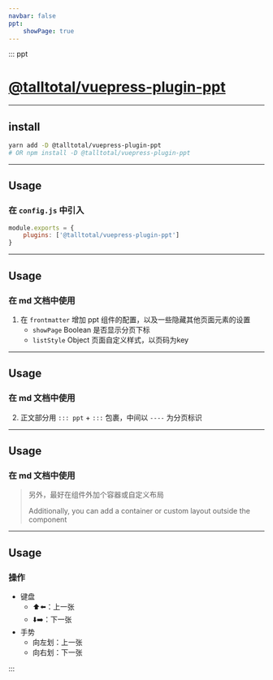 ```yaml
---
navbar: false
ppt:
    showPage: true
---
```


<div style="margin-top: 0;height: calc(100vh - 8rem);">

::: ppt

# [@talltotal/vuepress-plugin-ppt](https://github.com/talltotal/vuepress-plugin-ppt)

----

## install
```bash
yarn add -D @talltotal/vuepress-plugin-ppt
# OR npm install -D @talltotal/vuepress-plugin-ppt
```

----

## Usage
### 在 `config.js` 中引入
```js
module.exports = {
    plugins: ['@talltotal/vuepress-plugin-ppt'] 
}
```

----

## Usage
### 在 md 文档中使用
1. 在 `frontmatter` 增加 ppt 组件的配置，以及一些隐藏其他页面元素的设置
    - `showPage` Boolean 是否显示分页下标
    - `listStyle` Object 页面自定义样式，以页码为key

----

## Usage
### 在 md 文档中使用
2. 正文部分用 `::: ppt` + `:::` 包裹，中间以 `----` 为分页标识

----

## Usage
### 在 md 文档中使用
> 另外，最好在组件外加个容器或自定义布局
> 
> Additionally, you can add a container or custom layout outside the component

----

## Usage
### 操作
- 键盘
    - ⬆️⬅️：上一张
    - ⬇️➡️：下一张
- 手势
    - 向左划：上一张
    - 向右划：下一张

:::

</div>

